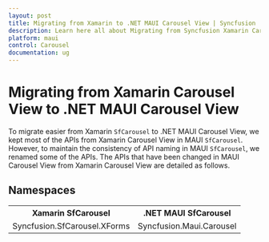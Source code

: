 ```yaml
---
layout: post
title: Migrating from Xamarin to .NET MAUI Carousel View | Syncfusion 
description: Learn here all about Migrating from Syncfusion Xamarin Carousel View to Syncfusion .NET MAUI Carousel View control and more.
platform: maui
control: Carousel
documentation: ug
---  
```


# Migrating from Xamarin Carousel View to .NET MAUI Carousel View 

To migrate easier from Xamarin `SfCarousel` to .NET MAUI Carousel View, we kept most of the APIs from Xamarin Carousel View in MAUI `SfCarousel`. However, to maintain the consistency of API naming in MAUI `SfCarousel`, we renamed some of the APIs. The APIs that have been changed in MAUI Carousel View from Xamarin Carousel View are detailed as follows.

## Namespaces 

<table>
<tr>
<th>Xamarin SfCarousel</th>
<th>.NET MAUI SfCarousel</th></tr>
<tr>
<td>Syncfusion.SfCarousel.XForms</td>
<td>Syncfusion.Maui.Carousel</td></tr>
</table>
